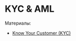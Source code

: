 # KYC & AML

Материалы:

* [Know Your Customer (KYC)](https://academy.binance.com/en/glossary/know-your-customer)
